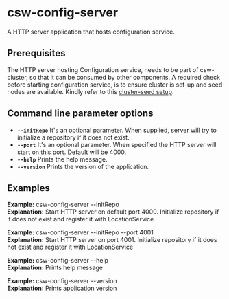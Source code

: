 # csw-config-server

A HTTP server application that hosts configuration service.
  
## Prerequisites
The HTTP server hosting Configuration service, needs to be part of csw-cluster, so that it can be consumed by other components.
A required check before starting configuration service, is to ensure cluster is set-up and seed nodes are available.
Kindly refer to this [cluster-seed setup](https://tmtsoftware.github.io/csw-prod/apps/cswclusterseed.html).

## Command line parameter options

* **`--initRepo`** It's an optional parameter. When supplied, server will try to initialize a repository if it does not exist.
* **`--port`** It's an optional parameter. When specified the HTTP server will start on this port. Default will be 4000.
* **`--help`** Prints the help message.
* **`--version`** Prints the version of the application.

## Examples

**Example:** csw-config-server --initRepo  
**Explanation:** Start HTTP server on default port 4000. Initialize repository if it does not exist and register it with LocationService
 
**Example:** csw-config-server --initRepo --port 4001  
**Explanation:** Start HTTP server on port 4001. Initialize repository if it does not exist and register it with LocationService 

**Example:** csw-config-server --help  
**Explanation:** Prints help message

**Example:** csw-config-server --version  
**Explanation:** Prints application version